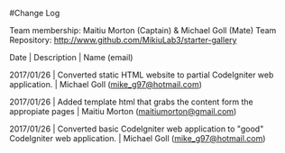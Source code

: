 #Change Log

Team membership:  Maitiu Morton (Captain) & Michael Goll (Mate)
Team Repository:  http://www.github.com/MikiuLab3/starter-gallery

Date | Description | Name (email)

2017/01/26 | Converted static HTML website to partial CodeIgniter web application. | Michael Goll (mike_g97@hotmail.com)

2017/01/26 | Added template html that grabs the content form the appropiate pages | Maitiu Morton (maitiumorton@gmail.com)

2017/01/26 | Converted basic CodeIgniter web application to "good" CodeIgniter web application. | Michael Goll (mike_g97@hotmail.com)

